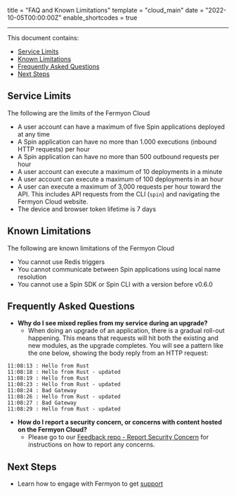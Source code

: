 title = "FAQ and Known Limitations"
template = "cloud_main"
date = "2022-10-05T00:00:00Z"
enable_shortcodes = true

---

This document contains:

- [Service Limits](#service-limits)
- [Known Limitations](#known-limitations)
- [Frequently Asked Questions](#frequently-asked-questions)
- [Next Steps](#next-steps)

## Service Limits

The following are the limits of the Fermyon Cloud

- A user account can have a maximum of five Spin applications deployed at any time
- A Spin application can have no more than 1.000 executions (inbound HTTP requests) per hour
- A Spin application can have no more than 500 outbound requests per hour
- A user account can execute a maximum of 10 deployments in a minute
- A user account can execute a maximum of 100 deployments in an hour
- A user can execute a maximum of 3,000 requests per hour toward the API. This includes API requests from the CLI (`spin`) and navigating the Fermyon Cloud website.
- The device and browser token lifetime is 7 days

## Known Limitations

The following are known limitations of the Fermyon Cloud

- You cannot use Redis triggers
- You cannot communicate between Spin applications using local name resolution
- You cannot use a Spin SDK or Spin CLI with a version before v0.6.0

## Frequently Asked Questions

- **Why do I see mixed replies from my service during an upgrade?**
  - When doing an upgrade of an application, there is a gradual roll-out happening. This means that requests will hit both the existing and new modules, as the upgrade completes. You will see a pattern like the one below, showing the body reply from an HTTP request:

```console
11:08:13 : Hello from Rust
11:08:18 : Hello from Rust - updated
11:08:19 : Hello from Rust
11:08:23 : Hello from Rust - updated
11:08:24 : Bad Gateway
11:08:26 : Hello from Rust - updated
11:08:27 : Bad Gateway
11:08:29 : Hello from Rust - updated
```

- **How do I report a security concern, or concerns with content hosted on the Fermyon Cloud?**
  - Please go to our [Feedback repo - Report Security Concern](https://github.com/fermyon/feedback/security/policy) for instructions on how to report any concerns.

## Next Steps

- Learn how to engage with Fermyon to get [support](support)
